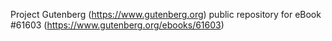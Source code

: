 Project Gutenberg (https://www.gutenberg.org) public repository for eBook #61603 (https://www.gutenberg.org/ebooks/61603)
